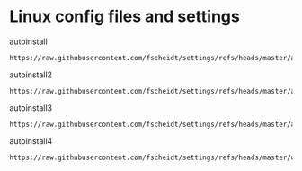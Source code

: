 # Linux config files and settings

autoinstall
```console
https://raw.githubusercontent.com/fscheidt/settings/refs/heads/master/autoinstall.yaml
```

autoinstall2
```console
https://raw.githubusercontent.com/fscheidt/settings/refs/heads/master/autoinstall2.yaml
```

autoinstall3
```console
https://raw.githubusercontent.com/fscheidt/settings/refs/heads/master/autoinstall3.yaml
```


autoinstall4
```console
https://raw.githubusercontent.com/fscheidt/settings/refs/heads/master/ubuntu/autoinstall4.yaml
```
